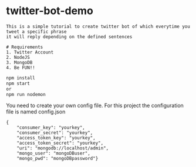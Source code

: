 # twitter-bot-demo

```
This is a simple tutorial to create twitter bot of which everytime you tweet a specific phrase
it will reply depending on the defined sentences

# Requirements
1. Twitter Account
2. NodeJS
3. MongoDB
4. Be FUN!!
```

```sh
npm install
npm start
or
npm run nodemon
```
You need to create your own config file. For this project the configuration file is named config.json

```
{
    "consumer_key": "yourkey",
    "consumer_secret": "yourkey",
    "access_token_key": "yourkey",
    "access_token_secret": "yourkey",
    "uri": "mongodb://localhost/admin",
    "mongo_user": "mongoDBuser",
    "mongo_pwd": "mongoDBpassword"}

```
